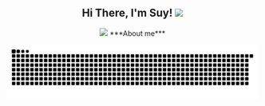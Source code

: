 <div align="center">
<h2> Hi There, I'm Suy! <img src="https://github.com/abdoachhoubi/abdoachhoubi/blob/main/gifs/Hi.gif" width="30"></h2>
<img src="https://media.giphy.com/media/ObNTw8Uzwy6KQ/giphy.gif" width="30px">&nbsp;***About me***
<p align = "center">
	<img src = "https://github.com/7oSkaaa/7oSkaaa/blob/output/github-contribution-grid-snake.svg?" alt = "Snake Game"/>
</p>
<div align="center">
